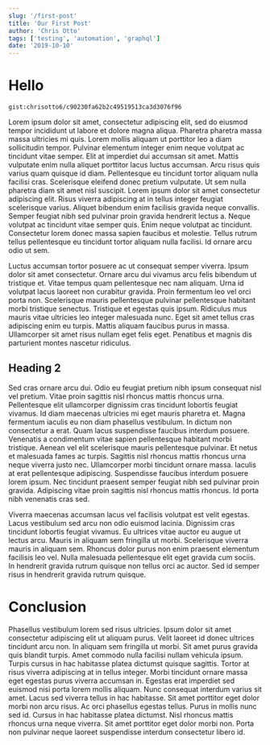 ```yaml
---
slug: '/first-post'
title: 'Our First Post'
author: 'Chris Otto'
tags: ['testing', 'automation', 'graphql']
date: '2019-10-10'
---
```


# Hello

`gist:chrisotto6/c90230fa62b2c49519513ca3d3076f96`

Lorem ipsum dolor sit amet, consectetur adipiscing elit, sed do eiusmod tempor incididunt ut labore et dolore magna aliqua. Pharetra pharetra massa massa ultricies mi quis. Lorem mollis aliquam ut porttitor leo a diam sollicitudin tempor. Pulvinar elementum integer enim neque volutpat ac tincidunt vitae semper. Elit at imperdiet dui accumsan sit amet. Mattis vulputate enim nulla aliquet porttitor lacus luctus accumsan. Arcu risus quis varius quam quisque id diam. Pellentesque eu tincidunt tortor aliquam nulla facilisi cras. Scelerisque eleifend donec pretium vulputate. Ut sem nulla pharetra diam sit amet nisl suscipit. Lorem ipsum dolor sit amet consectetur adipiscing elit. Risus viverra adipiscing at in tellus integer feugiat scelerisque varius. Aliquet bibendum enim facilisis gravida neque convallis. Semper feugiat nibh sed pulvinar proin gravida hendrerit lectus a. Neque volutpat ac tincidunt vitae semper quis. Enim neque volutpat ac tincidunt. Consectetur lorem donec massa sapien faucibus et molestie. Tellus rutrum tellus pellentesque eu tincidunt tortor aliquam nulla facilisi. Id ornare arcu odio ut sem.

Luctus accumsan tortor posuere ac ut consequat semper viverra. Ipsum dolor sit amet consectetur. Ornare arcu dui vivamus arcu felis bibendum ut tristique et. Vitae tempus quam pellentesque nec nam aliquam. Urna id volutpat lacus laoreet non curabitur gravida. Proin fermentum leo vel orci porta non. Scelerisque mauris pellentesque pulvinar pellentesque habitant morbi tristique senectus. Tristique et egestas quis ipsum. Ridiculus mus mauris vitae ultricies leo integer malesuada nunc. Eget sit amet tellus cras adipiscing enim eu turpis. Mattis aliquam faucibus purus in massa. Ullamcorper sit amet risus nullam eget felis eget. Penatibus et magnis dis parturient montes nascetur ridiculus.

## Heading 2

Sed cras ornare arcu dui. Odio eu feugiat pretium nibh ipsum consequat nisl vel pretium. Vitae proin sagittis nisl rhoncus mattis rhoncus urna. Pellentesque elit ullamcorper dignissim cras tincidunt lobortis feugiat vivamus. Id diam maecenas ultricies mi eget mauris pharetra et. Magna fermentum iaculis eu non diam phasellus vestibulum. In dictum non consectetur a erat. Quam lacus suspendisse faucibus interdum posuere. Venenatis a condimentum vitae sapien pellentesque habitant morbi tristique. Aenean vel elit scelerisque mauris pellentesque pulvinar. Et netus et malesuada fames ac turpis. Sagittis nisl rhoncus mattis rhoncus urna neque viverra justo nec. Ullamcorper morbi tincidunt ornare massa. Iaculis at erat pellentesque adipiscing. Suspendisse faucibus interdum posuere lorem ipsum. Nec tincidunt praesent semper feugiat nibh sed pulvinar proin gravida. Adipiscing vitae proin sagittis nisl rhoncus mattis rhoncus. Id porta nibh venenatis cras sed.

Viverra maecenas accumsan lacus vel facilisis volutpat est velit egestas. Lacus vestibulum sed arcu non odio euismod lacinia. Dignissim cras tincidunt lobortis feugiat vivamus. Eu ultrices vitae auctor eu augue ut lectus arcu. Mauris in aliquam sem fringilla ut morbi. Scelerisque viverra mauris in aliquam sem. Rhoncus dolor purus non enim praesent elementum facilisis leo vel. Nulla malesuada pellentesque elit eget gravida cum sociis. In hendrerit gravida rutrum quisque non tellus orci ac auctor. Sed id semper risus in hendrerit gravida rutrum quisque.

# Conclusion

Phasellus vestibulum lorem sed risus ultricies. Ipsum dolor sit amet consectetur adipiscing elit ut aliquam purus. Velit laoreet id donec ultrices tincidunt arcu non. In aliquam sem fringilla ut morbi. Sit amet purus gravida quis blandit turpis. Amet commodo nulla facilisi nullam vehicula ipsum. Turpis cursus in hac habitasse platea dictumst quisque sagittis. Tortor at risus viverra adipiscing at in tellus integer. Morbi tincidunt ornare massa eget egestas purus viverra accumsan in. Egestas erat imperdiet sed euismod nisi porta lorem mollis aliquam. Nunc consequat interdum varius sit amet. Lacus sed viverra tellus in hac habitasse. Sit amet porttitor eget dolor morbi non arcu risus. Ac orci phasellus egestas tellus. Purus in mollis nunc sed id. Cursus in hac habitasse platea dictumst. Nisl rhoncus mattis rhoncus urna neque viverra. Sit amet porttitor eget dolor morbi non. Porta non pulvinar neque laoreet suspendisse interdum consectetur libero id.
